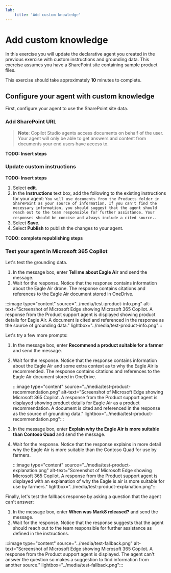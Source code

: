 ```yaml
---
lab:
    title: 'Add custom knowledge'
---
```


# Add custom knowledge <!-- match title in metadata above (and Learn Exercise unit and ILT slide)-->

In this exercise you will update the declarative agent you created in the previous exercise with custom instructions and grounding data. This exercise assumes you have a SharePoint site containing sample product files.

This exercise should take approximately **10** minutes to complete.

## Configure your agent with custom knowledge

First, configure your agent to use the SharePoint site data.

### Add SharePoint URL

> **Note**: Copilot Studio agents access documents on behalf of the user. Your agent will only be able to get answers and content from documents your end users have access to.

**TODO: Insert steps**


### Update custom instructions

**TODO: Insert steps**

1. Select **edit**.
2. In the **Instructions** text box, add the following to the existing instructions for your agent: `You will use documents from the Products folder in SharePoint as your source of information. If you can't find the necessary information, you should suggest that the agent should reach out to the team responsible for further assistance. Your responses should be concise and always include a cited source.`.
3. Select **Save**.
4. Select **Publish** to publish the changes to your agent.

**TODO: complete republishing steps**

### Test your agent in Microsoft 365 Copilot

Let's test the grounding data.

1. In the message box, enter **Tell me about Eagle Air** and send the message.
2. Wait for the response. Notice that the response contains information about the Eagle Air drone. The response contains citations and references to the Eagle Air document stored in OneDrive.

:::image type="content" source="../media/test-product-info.png" alt-text="Screenshot of Microsoft Edge showing Microsoft 365 Copilot. A response from the Product support agent is displayed showing product details for Eagle Air. A document is cited and referenced in the response as the source of grounding data." lightbox="../media/test-product-info.png":::

Let's try a few more prompts:

1. In the message box, enter **Recommend a product suitable for a farmer** and send the message.
1. Wait for the response. Notice that the response contains information about the Eagle Air and some extra context as to why the Eagle Air is recommended. The response contains citations and references to the Eagle Air document stored in OneDrive.

    :::image type="content" source="../media/test-product-recommendation.png" alt-text="Screenshot of Microsoft Edge showing Microsoft 365 Copilot. A response from the Product support agent is displayed showing product details for Eagle Air as a product recommendation. A document is cited and referenced in the response as the source of grounding data." lightbox="../media/test-product-recommendation.png":::

1. In the message box, enter **Explain why the Eagle Air is more suitable than Contoso Quad** and send the message.
1. Wait for the response. Notice that the response explains in more detail why the Eagle Air is more suitable than the Contoso Quad for use by farmers.

    :::image type="content" source="../media/test-product-explanation.png" alt-text="Screenshot of Microsoft Edge showing Microsoft 365 Copilot. A response from the Product support agent is displayed with an explanation of why the Eagle is air is more suitable for use by farmers." lightbox="../media/test-product-explanation.png":::

Finally, let's test the fallback response by asking a question that the agent can't answer:

1. In the message box, enter **When was Mark8 released?** and send the message.
1. Wait for the response. Notice that the response suggests that the agent should reach out to the team responsible for further assistance as defined in the instructions.

:::image type="content" source="../media/test-fallback.png" alt-text="Screenshot of Microsoft Edge showing Microsoft 365 Copilot. A response from the Product support agent is displayed. The agent can't answer the question so makes a suggestion to find information from another source." lightbox="../media/test-fallback.png":::
